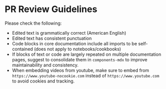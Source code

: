 # PR Review Guidelines

Please check the following:

- Edited text is grammatically correct (American English)
- Edited text has consistent punctuation
- Code blocks in core documentation include all imports to be self-contained (does not apply to notebooks/cookbooks)
- If blocks of text or code are largely repeated on multiple documentation pages, suggest to consolidate them in `components-mdx` to improve maintainability and consistency.
- When embedding videos from youtube, make sure to embed from `https://www.youtube-nocookie.com` instead of `https://www.youtube.com` to avoid cookies and tracking.
